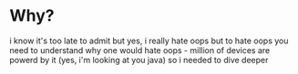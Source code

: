 # Why?
i know it's too late to admit but yes, i really hate oops but to hate oops you need to understand why one would hate oops - million of devices are powerd by it (yes, i'm looking at you java) so i needed to dive deeper 